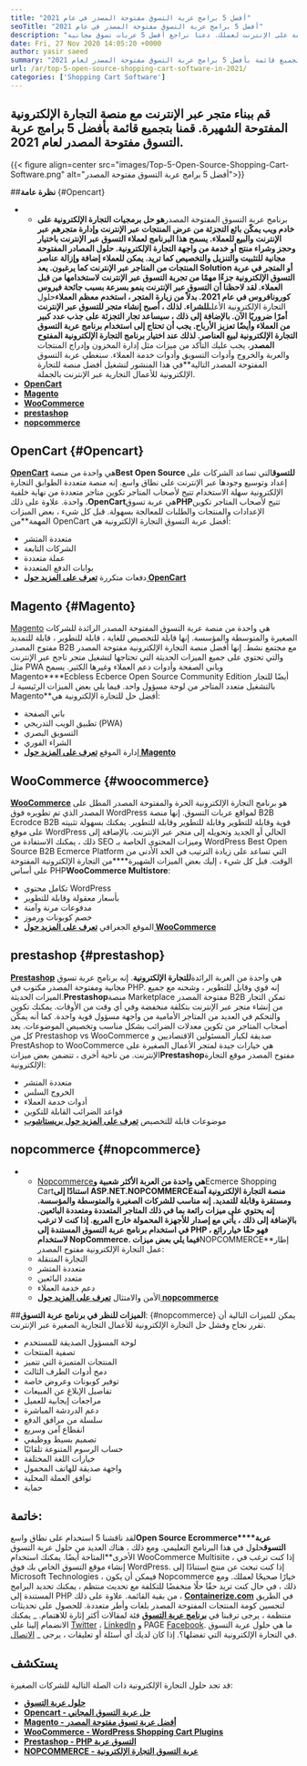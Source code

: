 ```yaml
---
title: "أفضل 5 برامج عربة التسوق مفتوحة المصدر في عام 2021" 
seoTitle: "أفضل 5 برامج عربة التسوق مفتوحة المصدر في عام 2021" 
description: "يمكّنك برنامج عربة التسوق مفتوحة المصدر من إعداد موقع ويب للتجارة الإلكترونية منخفض التكلفة على الإنترنت لعملك. دعنا نراجع أفضل 5 عربات تسوق مجانية." 
date: Fri, 27 Nov 2020 14:05:20 +0000
author: yasir saeed
summary: "قم ببناء متجر عبر الإنترنت مع منصة التجارة الإلكترونية المفتوحة الشهيرة. قمنا بتجميع قائمة بأفضل 5 برامج عربة التسوق مفتوحة المصدر لعام 2021." 
url: /ar/top-5-open-source-shopping-cart-software-in-2021/
categories: ['Shopping Cart Software']
---
```


## قم ببناء متجر عبر الإنترنت مع منصة التجارة الإلكترونية المفتوحة الشهيرة. قمنا بتجميع قائمة بأفضل 5 برامج عربة التسوق مفتوحة المصدر لعام 2021.

{{< figure align=center src="images/Top-5-Open-Source-Shopping-Cart-Software.png" alt="أفضل 5 برامج عربة التسوق مفتوحة المصدر">}}


##**نظرة عامة** {#Opencart}
* * برنامج عربة التسوق المفتوحة المصدر**هو حل برمجيات التجارة الإلكترونية على خادم ويب يمكّن بائع التجزئة من عرض المنتجات عبر الإنترنت وإدارة متجرهم عبر الإنترنت والبيع للعملاء. يسمح هذا البرنامج لعملاء التسوق عبر الإنترنت باختيار وحجز وشراء منتج أو خدمة من واجهة التجارة الإلكترونية. حلول المصادر المفتوحة مجانية للتثبيت والتنزيل والتخصيص كما تريد. يمكن للعملاء إضافة وإزالة عناصر المنتجات من المتاجر عبر الإنترنت كما يرغبون. يعد Solution أو المتجر في عربة التسوق الإلكترونية جزءًا مهمًا من تجربة التسوق عبر الإنترنت لاستخدامها من قبل العملاء.
لقد لاحظنا أن التسوق عبر الإنترنت ينمو بسرعة بسبب جائحة فيروس كورونافروس في عام 2021. بدلاً من زيارة المتجر ، استخدم معظم العملاء**حلول التجارة الإلكترونية الأعلى**للشراء. لذلك ، أصبح إنشاء متجر للتسوق عبر الإنترنت أمرًا ضروريًا الآن. بالإضافة إلى ذلك ، سيساعد تجار التجزئة على جذب عدد كبير من العملاء وأيضًا تعزيز الأرباح. يجب أن تحتاج إلى استخدام برنامج عربة التسوق التجارة الإلكترونية لبيع العناصر. لذلك عند اختيار برنامج التجارة الإلكترونية المفتوح المصدر**، يجب عليك التأكد من ميزات مثل إدارة المخزون وإدراج المنتجات والعربة والخروج وأدوات التسويق وأدوات خدمة العملاء.
سنغطي عربة التسوق المفتوحة المصدر التالية**في هذا المنشور لتشغيل أفضل منصة للتجارة الإلكترونية للأعمال التجارية عبر الإنترنت بالجملة.
* [**OpenCart**][1]
* [**Magento**][2]
* [**WooCommerce**][3]
* [**prestashop**][4]
* [**nopcommerce**][5]

## OpenCart   {#Opencart}
[**OpenCart**][6] هي واحدة من منصة**Best Open Source للتسوق**التي تساعد الشركات على إعداد وتوسيع وجودها عبر الإنترنت على نطاق واسع. إنه منصة متعددة الطوابق التجارة الإلكترونية سهلة الاستخدام تتيح لأصحاب المتاجر تكوين متاجر متعددة من نهاية خلفية واحدة. علاوة على ذلك ،**OpenCart**هي عربة تسوق**PHP**تتيح لأصحاب المتاجر تكوين الإعدادات والمنتجات والطلبات للمعالجة بسهولة.
قبل كل شيء ، بعض الميزات المهمة**من OpenCart أفضل عربة التسوق التجارة الإلكترونية هي:
  * متعددة المتشر
  * الشركات التابعة
  * عملة متعددة
  * بوابات الدفع المتعددة
  * دفعات متكررة
[**تعرف على المزيد حول OpenCart**][7]

## Magento   {#Magento}
[Magento][8] هي واحدة من منصة عربة التسوق المفتوحة المصدر الرائدة للشركات الصغيرة والمتوسطة والمؤسسة. إنها قابلة للتخصيص للغاية ، قابلة للتطوير ، قابلة للتمديد مفتوح المصدر B2B مع مجتمع نشط. إنها أفضل منصة التجارة الإلكترونية مفتوحة المصدر والتي تحتوي على جميع الميزات الحديثة التي تحتاجها لتشغيل متجر ناجح عبر الإنترنت مثل PWA وباني الصفحة وأدوات دعم العملاء وغيرها الكثير. يسمح Magento****Ecbless Ecberce Open Source Community Edition أيضًا للتجار بالتشغيل متعدد المتاجر من لوحة مسؤول واحد.
فيما يلي بعض الميزات الرئيسية لـ Magento**أفضل حل للتجارة الإلكترونية هي:
  * باني الصفحة
  * تطبيق الويب التدريجي (PWA)
  * التسويق البصري
  * الشراء الفوري
  * إدارة الموقع
[**تعرف على المزيد حول Magento**][8]

## WooCommerce   {#woocommerce}
[**WooCommerce**][9] هو برنامج التجارة الإلكترونية الحرة والمفتوحة المصدر المطل على المصدر الذي تم تطويره فوق WordPress لمواقع عربات التسوق. إنها منصة B2B Ecrodce B2B قوية وقابلة للتطوير وقابلة للتطوير وقابلة للتطوير. يمكنك بسهولة تثبيته على موقع WordPress الحالي أو الجديد وتحويله إلى متجر عبر الإنترنت. بالإضافة إلى ذلك ، يمكنك الاستفادة من SEO وميزات المحتوى الخاصة بـ WordPress Best Open Source B2B Ecmerce Platform التي تساعد على زيادة الترتيب في الحد الأدنى من الوقت.
قبل كل شيء ، إليك بعض الميزات الشهيرة****من التجارة الإلكترونية المفتوحة على أساس PHP**WooCommerce Multistore**:
  * تكامل محتوى WordPress
  * بأسعار معقولة وقابلة للتطوير
  * مدفوعات مرنة وآمنة
  * خصم كوبونات ورموز
  * الموقع الجغرافي
[**تعرف على المزيد حول WooCommerce**][10]

## prestashop   {#prestashop}
[**Prestashop**][11] هي واحدة من العربة الرائدة**للتجارة الإلكترونية**. إنه برنامج عربة تسوق مجانية ومفتوحة المصدر مكتوب في PHP. إنه قوي وقابل للتطوير ، وشحنه مع جميع الميزات الحديثة.**Prestashop**منصة Marketplace مفتوحة المصدر B2B تمكن التجار من إنشاء متجر عبر الإنترنت بتكلفة منخفضة وفي أي وقت من الأوقات. يمكنك تكوين والتحكم في العديد من المتاجر الأمامية من واجهة مسؤول قوية واحدة. كما أنه يمكّن أصحاب المتاجر من تكوين معدلات الضرائب بشكل مناسب وتخصيص الموضوعات. يعد كل من Prestashop vs WooCommerce صديقة لكبار المسئولين الاقتصاديين و PrestAshop to WooCommerce هي خيارات جيدة لمتجر الأعمال الصغيرة على الإنترنت.
من ناحية أخرى ، تتضمن بعض ميزات**Prestashop**مفتوح المصدر موقع التجارة الإلكترونية:
  * متعددة المتشر
  * الخروج السلس
  * أدوات خدمة العملاء
  * قواعد الضرائب القابلة للتكوين
  * موضوعات قابلة للتخصيص
[**تعرف على المزيد حول بريستاشوب**][12]

## nopcommerce   {#nopcommerce}
* * [Nopcommerce][13]**هي واحدة من العربة الأكثر شعبية و**Ecmerce Shopping Cart**استنادًا إلى ASP.NET.**NOPCOMMERCE**منصة التجارة الإلكترونية آمنة ومستقرة وقابلة للتمديد. إنه مناسب للشركات الصغيرة والمتوسطة والمؤسسة. إنه يحتوي على ميزات رائعة بما في ذلك المتاجر المتعددة ومتعددة البائعين. بالإضافة إلى ذلك ، يأتي مع إصدار للأجهزة المحمولة خارج المربع. إذا كنت لا ترغب في استخدام برنامج عربة التسوق المستندة إلى PHP ، فهو حقًا خيار رائع لاستخدام NopCommerce.
فيما يلي بعض ميزات**NOPCOMMERCE**إطار عمل التجارة الإلكترونية مفتوح المصدر:
  * التجارة المتنقلة
  * متعددة المتشر
  * متعدد البائعين
  * دعم خدمة العملاء
  * الأمن والامتثال
[**تعرف على المزيد حول nopcommerce**][14]

##**الميزات للنظر في برنامج عربة التسوق**:   {#nopcommerce}
يمكن للميزات التالية أن تقرر نجاح وفشل حل التجارة الإلكترونية للأعمال التجارية الصغيرة عبر الإنترنت.
  * لوحة المسؤول الصديقة للمستخدم
  * تصفية المنتجات
  * المنتجات المتميزة التي تتميز
  * دمج أدوات الطرف الثالث
  * توفير كوبونات وعروض خاصة
  * تفاصيل الإبلاغ عن المبيعات
  * مراجعات إيجابية للعميل
  * دعم الدردشة المباشرة
  * سلسلة من مرافق الدفع
  * انقطاع آمن وسريع
  * تصميم بسيط ووظيفي
  * حساب الرسوم المتنوعة تلقائيًا
  * خيارات اللغة المختلفة
  * واجهة صديقة للهاتف المحمول
  * توافق العملة المحلية
  * حماية

## خاتمة:
لقد ناقشنا 5 استخدام على نطاق واسع**Open Source Ecrommerce****عربة التسوق**حلول في هذا البرنامج التعليمي. ومع ذلك ، هناك العديد من حلول عربة التسوق الأخرى**المتاحة أيضًا. يمكنك استخدام WooCommerce Multisite ، إذا كنت ترغب في إنشاء موقع التسوق الخاص بك فوق WordPress. إذا كنت تبحث عن منتج استنادًا إلى Microsoft Technologies ، فيمكن أن يكون Nopcommerce خيارًا صحيحًا لعملك. ومع ذلك ، في حال كنت تريد حقًا حلًا منخفضًا للتكلفة مع تحديث منتظم ، يمكنك تحديد البرامج المستندة إلى PHP من بقية القائمة.
علاوة على ذلك ، [**Containerize.com**][15] في الطريق لتحسين كومة المنتجات المفتوحة المصدر بلغات وأطر متعددة. للحصول على تحديثات منتظمة ، يرجى ترقبنا في [**برنامج عربة التسوق**][16] فئة لمقالات أكثر إثارة للاهتمام. _ يمكنك الانضمام إلينا على [Twitter][17] ، [LinkedIn][18] و PAGE [Facebook][19]. ما هي حلول عربة التسوق في التجارة الإلكترونية التي تفضلها؟. إذا كان لديك أي أسئلة أو تعليقات ، يرجى _ [الاتصال][20].

## يستكشف
قد تجد حلول التجارة الإلكترونية ذات الصلة التالية للشركات الصغيرة:
* [**حلول عربة التسوق**][21]
* [**Opencart - حل عربة التسوق المجاني**][22]
* [**Magento - أفضل عربة تسوق مفتوحة المصدر**][23]
* [**WooCommerce - WordPress Shopping Cart Plugins**][24]
* [**Prestashop - PHP التسوق عربة**][25]
* [**NOPCOMMERCE - عربة التسوق التجارة الإلكترونية**][26]

  
[1]: #OpenCart
[2]: #Magento
[3]: #WooCommerce
[4]: #PrestaShop
[5]: #nopCommerce
[6]: https://products.containerize.com/ecommerce/opencart/
[7]: https://www.opencart.com/
[8]: https://magento.com/
[9]: https://products.containerize.com/ecommerce/woocommerce/
[10]: https://woocommerce.com/
[11]: https://products.containerize.com/ecommerce/prestashop/
[12]: https://www.prestashop.com/
[13]: https://products.containerize.com/ecommerce/nopcommerce/
[14]: https://www.nopcommerce.com/
[15]: https://www.containerize.com/
[16]: https://blog.containerize.com/category/shopping-cart-software
[17]: https://twitter.com/containerize_co
[18]: https://www.linkedin.com/company/containerize/
[19]: http://facebook.com/containerize
[20]: mailto:yasir.saeed@aspose.com
[21]: https://products.containerize.com/ecommerce
[22]: https://products.containerize.com/ecommerce/opencart
[23]: https://products.containerize.com/ecommerce/magento
[24]: https://products.containerize.com/ecommerce/woocommerce
[25]: https://products.containerize.com/ecommerce/prestashop
[26]: https://products.containerize.com/ecommerce/nopcommerce
